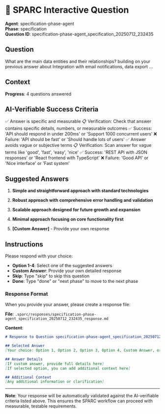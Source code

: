 # 🤖 SPARC Interactive Question

**Agent**: specification-phase-agent  
**Phase**: specification  
**Question ID**: specification-phase-agent_specification_20250712_232435

## Question
What are the main data entities and their relationships? building on your previous answer about Integration with email notifications, data export ...

## Context
**Progress**: 4 questions answered

## AI-Verifiable Success Criteria
✅ Answer is specific and measurable
   📋 Verification: Check that answer contains specific details, numbers, or measurable outcomes
   ✅ Success: 'API should respond in under 200ms' or 'Support 1000 concurrent users'
   ❌ Failure: 'API should be fast' or 'Should handle lots of users'
✅ Answer avoids vague or subjective terms
   📋 Verification: Scan answer for vague terms like 'good', 'fast', 'easy', 'nice'
   ✅ Success: 'REST API with JSON responses' or 'React frontend with TypeScript'
   ❌ Failure: 'Good API' or 'Nice interface' or 'Fast system'

## Suggested Answers
1. **Simple and straightforward approach with standard technologies**
2. **Robust approach with comprehensive error handling and validation**
3. **Scalable approach designed for future growth and expansion**
4. **Minimal approach focusing on core functionality first**

5. **[Custom Answer]** - Provide your own response

## Instructions
Please respond with your choice:

- **Option 1-4**: Select one of the suggested answers
- **Custom Answer**: Provide your own detailed response
- **Skip**: Type "skip" to skip this question
- **Done**: Type "done" or "next phase" to move to the next phase

### Response Format
When you provide your answer, please create a response file:

**File**: `.sparc/responses/specification-phase-agent_specification_20250712_232435_response.md`

**Content**:
```markdown
# Response to Question specification-phase-agent_specification_20250712_232435

## Selected Answer
[Your choice: Option 1, Option 2, Option 3, Option 4, Custom Answer, or Skip]

## Answer Details
[If custom answer, provide full details here]
[If selected option, you can add additional context here]

## Additional Context
[Any additional information or clarification]
```



---

**Note**: Your response will be automatically validated against the AI-verifiable criteria listed above. This ensures the SPARC workflow can proceed with measurable, testable requirements.
